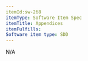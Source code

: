 ```yaml
---
itemId:sw-268
itemType: Software Item Spec
itemTitle: Appendices 
itemFulfills: 
Software item type: SDD
---
```

N/A
